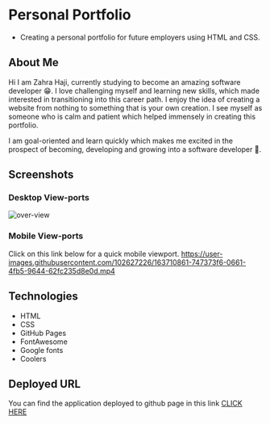 # Personal Portfolio

- Creating a personal portfolio for future employers using HTML and CSS.

## About Me

Hi I am Zahra Haji, currently studying to become an amazing software developer :grin:. I love challenging myself and learning new skills, which made interested in transitioning into this career path. I enjoy the idea of creating a website from nothing to something that is your own creation. I see myself as someone who is calm and patient which helped immensely in creating this portfolio.

I am goal-oriented and learn quickly which makes me excited in the prospect of becoming, developing and growing into a software developer :slightly_smiling_face:.

## Screenshots

### Desktop View-ports

![over-view](https://user-images.githubusercontent.com/102627226/163708973-43082fdf-4a6a-45d3-9177-e2f873e65edf.jpeg)

### Mobile View-ports

Click on this link below for a quick mobile viewport.
https://user-images.githubusercontent.com/102627226/163710861-747373f6-0661-4fb5-9644-62fc235d8e0d.mp4

## Technologies

- HTML
- CSS
- GitHub Pages
- FontAwesome
- Google fonts
- Coolers

## Deployed URL

You can find the application deployed to github page in this link [CLICK HERE](https://github.com/zahrahaji10)
